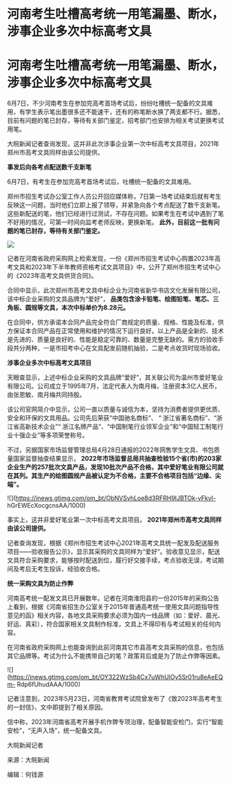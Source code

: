 # 河南考生吐槽高考统一用笔漏墨、断水，涉事企业多次中标高考文具

# 河南考生吐槽高考统一用笔漏墨、断水，涉事企业多次中标高考文具

6月7日，不少河南考生在参加完高考首场考试后，纷纷吐槽统一配备的文具难用，有学生表示笔出墨很多还不能速干，还有的称笔断水换了两支都不行。据悉，目前有问题的笔已封存，等待有关部门鉴定，招考部门也安排为相关考试更换考试用笔。

大皖新闻记者查询发现，这并非此次涉事企业第一次中标高考文具项目，2021年郑州市高考文具同样由该公司提供。

**事发后向各考点配送数千支新笔**

6月7日，有考生在参加完高考首场考试后，吐槽统一配备的文具难用。

郑州市招生考试办公室工作人员公开回应媒体称，7日第一场考试结束后就有考生反映这一问题，当时他们立即上报了领导，并紧急向各个考点配送了数千支新笔。这些新配送的笔，他们已经进行过测试，不存在问题。如果考生在考试中遇到了笔不好用的情况，可第一时间向监考老师反映，更换新笔。
**此外，目前这一批有问题的笔已封存，等待有关部门鉴定。**

![](https://inews.gtimg.com/om_bt/OVKYsmrB8c3bOY-f7X1E1N_RJZZBeM1O4VPA2ysesbnMcAA/1000)

记者在河南省政府采购网上检索发现，一份《郑州市招生考试中心购置2023年高考文具和2023年下半年教师资格考试文具项目》中，公开了郑州市招生考试中心的《2023年高考文具供货合同》。

合同中显示，此次郑州市高考文具中标企业为河南省新华书店文化发展有限公司，该中标企业采购的文具品牌为“爱好”，
**品类包含涂卡铅笔、绘图铅笔、笔芯、三角板、圆规等文具，本次中标单价为8.28元。**

在合同中，供方承诺本合同产品完全符合厂商规定的质量、规格、性能及标准，供方保证本合同产品在正常使用和维护的情况下运行良好。以上产品是全新的、技术是先进的、质量是良好的、性能是稳定可靠的、数量是完整无缺的。需方的验收手段共分两种，一是市招考中心在文具配发前随机抽验，二是考点收货时现场验收。

**涉事企业多次中标高考文具项目**

天眼查显示，上述中标企业采购的文具品牌“爱好”，其关联公司为温州市爱好笔业有限公司。公司成立于1995年7月，法定代表人为南月梅，注册资本3亿人民币，由张恩敏、南月梅共同持股。

该公司官网简介中显示，公司一直以质量与诚信为本，坚持为消费者提供更优质、安全和环保的文具用品。公司先后荣获“中国驰名商标”、 “
浙江省著名商标”、“浙江省高新技术企业”“ 浙江名牌产品”、“中国制笔行业领军企业”和“中国轻工制笔行业十强企业”等多项荣誉称号。

不过，另据国家市场监督管理总局4月28日通报的2022年网售学生文具、书包质量国家监督抽查结果显示，
**2022年市场监督总局共抽查检验15个省(市)的203家企业生产的257批次文具产品，发现10批次产品不合格，其中爱好笔业有限公司就在其列。其生产的绘图圆规产品被认定为不合格，主要不合格项目包括“边缘、尖端”。**

![](https://inews.gtimg.com/om_bt/ObNVSvhLoe8d3RFRH9IJBTOk-vFkvI-
hGrEWEcXocgcnsAA/1000)

事实上，这并非爱好笔业第一次中标高考文具项目。 **2021年郑州市高考文具同样由该公司提供。**

记者查询发现，根据《郑州市招生考试中心2021年高考文具统一配发及配送服务项目——验收报告公示》，显示其采购的文具同样为“爱好”。验收意见显示，配送文具符合采购要求，能够按时配送到位，履行好交接手续，考点验收无误，考试期间及考后无考生投诉，经验收合格。

**统一采购文具为防止作弊**

河南高考统一配发文具已开展数年。记者在河南淮阳县的一份2015年的采购公告上看到，根据《河南省招生办公室关于2015年普通高考统一使用文具问题指导性意见的函》相关内容，各地文具采购要求必须为国内一线品牌（如：爱好、晨光、好运、真彩），符合国家相关文具制作标准，文具上不得印有与考试相关的任何内容。

在河南省政府采购网上也能查询到此前河南其它市县高考文具采购的信息，也包括其它品牌等。考试为什么不能携带自己的笔？政策背后或是为了防止作弊等因素。

![](https://inews.gtimg.com/om_bt/OY322WzSb4Cx7uWhUlOy5Sr01ru8eAeEQm-
Rdp6fUhudAAA/1000)

记者注意到，2023年5月23日，河南省教育考试院曾发布了《致2023年高考考生的一封信》，文中即提到了相关原因。

信中称，2023年河南省高考开展手机作弊专项治理，配备智能安检门，实行“智能安检”，“无声入场”，统一配备文具。

大皖新闻记者

来源：大皖新闻

编辑：何钱源

